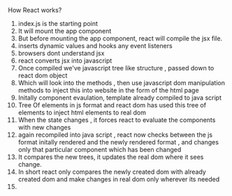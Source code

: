 How React works?
1. index.js is the starting point
2. It will mount the app component
3. But before mounting the app component, react will compile the jsx file.
4. inserts dynamic values and hooks any event listeners 
5. browsers dont understand jsx 
6. react converts jsx into javascript
7. Once compiled we've javascript tree like structure , passed down to react dom object
8. Which will look into the methods , then use javascript dom manipulation methods to inject this into website in the form of the html page
9. Initally component evaulation, template already compiled to java script
10. Tree Of elements in js format and react dom has used this tree of elements to inject html elements to real dom
11. When the state changes , it forces react to evaluate the components with new changes
12. again recompiled into java script , react now checks between the js format initally rendered and the newly rendered format , and changes only that particular component which has been changed
13. It compares the new trees, it updates the real dom where it sees change.
14. In short react only compares the newly created dom with already created dom and make changes in real dom only wherever its  needed
15. 


